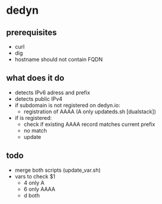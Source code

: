 # dedyn
## prerequisites
- curl
- dig
- hostname should not contain FQDN
## what does it do
- detects IPv6 adress and prefix
- detects public IPv4 
- if subdomain is not registered on dedyn.io:
  - registration of AAAA (A only updateds.sh [dualstack])
- if is registered:
  - check if existing AAAA record matches current prefix
  - no match
   - update
 
## todo
- merge both scripts (update_var.sh)
- vars to check $1
  - 4 only A
  - 6 only AAAA
  - d both
